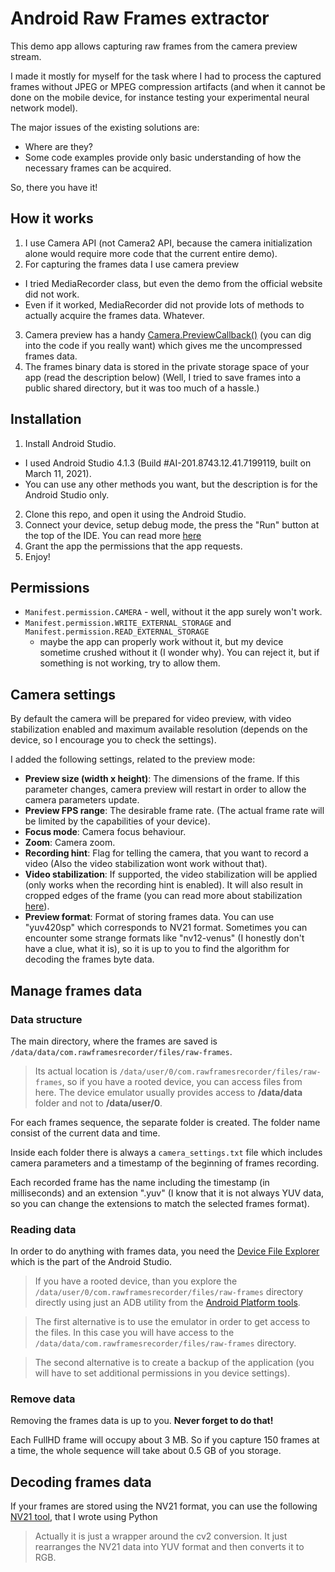 # Android Raw Frames extractor

This demo app allows capturing raw frames from the camera preview stream.

I made it mostly for myself for the task where I had to process the captured frames without JPEG or MPEG compression artifacts 
(and when it cannot be done on the mobile device, for instance testing your experimental neural network model).

The major issues of the existing solutions are:

* Where are they?
* Some code examples provide only basic understanding of how the necessary frames can be acquired.

So, there you have it!

## How it works

1. I use Camera API (not Camera2 API, because the camera initialization alone would require more code that the current entire demo).
2. For capturing the frames data I use camera preview 
  * I tried MediaRecorder class, but even the demo from the official website did not work.
  * Even if it worked, MediaRecorder did not provide lots of methods to actually acquire the frames data. Whatever. 
3. Camera preview has a handy [Camera.PreviewCallback()](https://developer.android.com/reference/android/hardware/Camera#setPreviewCallback(android.hardware.Camera.PreviewCallback)) 
   (you can dig into the code if you really want) which gives me the uncompressed frames data.
4. The frames binary data is stored in the private storage space of your app (read the description below) 
   (Well, I tried to save frames into a public shared directory, but it was too much of a hassle.)

## Installation

1. Install Android Studio.
  * I used Android Studio 4.1.3 (Build #AI-201.8743.12.41.7199119, built on March 11, 2021).
  * You can use any other methods you want, but the description is for the Android Studio only.
2. Clone this repo, and open it using the Android Studio.
3. Connect your device, setup debug mode, the press the "Run" button at the top of the IDE.
   You can read more [here](https://developer.android.com/training/basics/firstapp/running-app)
4. Grant the app the permissions that the app requests.
5. Enjoy!

## Permissions

* `Manifest.permission.CAMERA` - well, without it the app surely won't work.
* `Manifest.permission.WRITE_EXTERNAL_STORAGE` and `Manifest.permission.READ_EXTERNAL_STORAGE` 
  - maybe the app can properly work without it, but my device sometime crushed without it (I wonder why).
  You can reject it, but if something is not working, try to allow them.

## Camera settings

By default the camera will be prepared for video preview, with video stabilization enabled and maximum available resolution 
(depends on the device, so I encourage you to check the settings).

I added the following settings, related to the preview mode:

* **Preview size (width x height)**: The dimensions of the frame. If this parameter changes, camera preview will restart in order to allow the camera parameters update.
* **Preview FPS range**: The desirable frame rate. (The actual frame rate will be limited by the capabilities of your device).
* **Focus mode**: Camera focus behaviour.
* **Zoom**: Camera zoom.
* **Recording hint**: Flag for telling the camera, that you want to record a video (Also the video stabilization wont work without that).
* **Video stabilization**: If supported, the video stabilization will be applied (only works when the recording hint is enabled). 
  It will also result in cropped edges of the frame (you can read more about stabilization [here](https://en.wikipedia.org/wiki/Image_stabilization)).
* **Preview format**: Format of storing frames data. You can use "yuv420sp" which corresponds to NV21 format.
  Sometimes you can encounter some strange formats like "nv12-venus" (I honestly don't have a clue, what it is), so it is up to you to find the algorithm for decoding the frames byte data.

## Manage frames data

### Data structure

The main directory, where the frames are saved is `/data/data/com.rawframesrecorder/files/raw-frames`.

> Its actual location is `/data/user/0/com.rawframesrecorder/files/raw-frames`, so if you have a rooted device, you can access files from here.
> The device emulator usually provides access to **/data/data** folder and not to **/data/user/0**.

For each frames sequence, the separate folder is created. The folder name consist of the current data and time.

Inside each folder there is always a `camera_settings.txt` file which includes camera parameters and a timestamp of the beginning of frames recording.

Each recorded frame has the name including the timestamp (in milliseconds) and an extension ".yuv" (I know that it is not always YUV data, so you can change the extensions to match the selected frames format).

### Reading data

In order to do anything with frames data, you need the [Device File Explorer](https://developer.android.com/studio/debug/device-file-explorer) which is the part of the Android Studio.

> If you have a rooted device, than you explore the `/data/user/0/com.rawframesrecorder/files/raw-frames` 
> directory directly using just an ADB utility from the [Android Platform tools](https://developer.android.com/studio/releases/platform-tools).

> The first alternative is to use the emulator in order to get access to the files. 
> In this case you will have access to the `/data/data/com.rawframesrecorder/files/raw-frames` directory.

> The second alternative is to create a backup of the application (you will have to set additional permissions in you device settings).

### Remove data
Removing the frames data is up to you. **Never forget to do that!**

Each FullHD frame will occupy about 3 MB. So if you capture 150 frames at a time, the whole sequence will take about 0.5 GB of you storage.

## Decoding frames data

If your frames are stored using the NV21 format, you can use the following [NV21 tool](https://github.com/denisovap2013/nv21), 
that I wrote using Python 

> Actually it is just a wrapper around the cv2 conversion. It just rearranges the NV21 data into YUV format and then converts it to RGB.